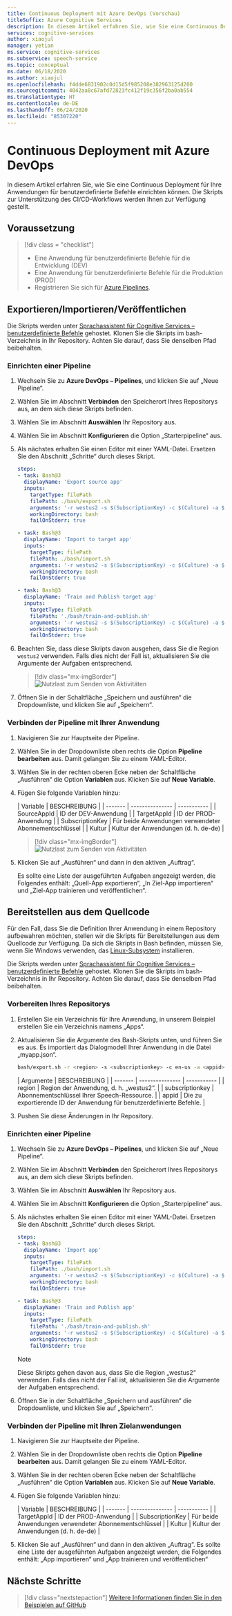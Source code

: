 ```yaml
---
title: Continuous Deployment mit Azure DevOps (Vorschau)
titleSuffix: Azure Cognitive Services
description: In diesem Artikel erfahren Sie, wie Sie eine Continuous Deployment für Ihre Anwendungen für benutzerdefinierte Befehle einrichten können. Sie erstellen die Skripts zur Unterstützung der Continuous Deployment-Workflows.
services: cognitive-services
author: xiaojul
manager: yetian
ms.service: cognitive-services
ms.subservice: speech-service
ms.topic: conceptual
ms.date: 06/18/2020
ms.author: xiaojul
ms.openlocfilehash: f4dde6831902c0d15d5f985208e382963125d200
ms.sourcegitcommit: 4042aa8c67afd72823fc412f19c356f2ba0ab554
ms.translationtype: HT
ms.contentlocale: de-DE
ms.lasthandoff: 06/24/2020
ms.locfileid: "85307220"
---
```

# <a name="continuous-deployment-with-azure-devops"></a>Continuous Deployment mit Azure DevOps

In diesem Artikel erfahren Sie, wie Sie eine Continuous Deployment für Ihre Anwendungen für benutzerdefinierte Befehle einrichten können. Die Skripts zur Unterstützung des CI/CD-Workflows werden Ihnen zur Verfügung gestellt.

## <a name="prerequisite"></a>Voraussetzung
> [!div class = "checklist"]
> * Eine Anwendung für benutzerdefinierte Befehle für die Entwicklung (DEV)
> * Eine Anwendung für benutzerdefinierte Befehle für die Produktion (PROD)
> * Registrieren Sie sich für [Azure Pipelines](https://docs.microsoft.com/azure/devops/pipelines/get-started/pipelines-sign-up?view=azure-devops).

## <a name="exportimportpublish"></a>Exportieren/Importieren/Veröffentlichen

Die Skripts werden unter [Sprachassistent für Cognitive Services – benutzerdefinierte Befehle](https://github.com/Azure-Samples/Cognitive-Services-Voice-Assistant/tree/master/custom-commands) gehostet. Klonen Sie die Skripts im bash-Verzeichnis in Ihr Repository. Achten Sie darauf, dass Sie denselben Pfad beibehalten.

### <a name="set-up-a-pipeline"></a>Einrichten einer Pipeline 

1. Wechseln Sie zu **Azure DevOps – Pipelines**, und klicken Sie auf „Neue Pipeline“.
1. Wählen Sie im Abschnitt **Verbinden** den Speicherort Ihres Repositorys aus, an dem sich diese Skripts befinden.
1. Wählen Sie im Abschnitt **Auswählen** Ihr Repository aus.
1. Wählen Sie im Abschnitt **Konfigurieren** die Option „Starterpipeline“ aus.
1. Als nächstes erhalten Sie einen Editor mit einer YAML-Datei. Ersetzen Sie den Abschnitt „Schritte“ durch dieses Skript.

    ```YAML
    steps:
    - task: Bash@3
      displayName: 'Export source app'
      inputs:
        targetType: filePath
        filePath: ./bash/export.sh
        arguments: '-r westus2 -s $(SubscriptionKey) -c $(Culture) -a $(SourceAppId) -f ExportedDialogModel.json'
        workingDirectory: bash
        failOnStderr: true
    
    - task: Bash@3
      displayName: 'Import to target app'
      inputs:
        targetType: filePath
        filePath: ./bash/import.sh
        arguments: '-r westus2 -s $(SubscriptionKey) -c $(Culture) -a $(TargetAppId) -f ExportedDialogModel.json'
        workingDirectory: bash
        failOnStderr: true
    
    - task: Bash@3
      displayName: 'Train and Publish target app'
      inputs:
        targetType: filePath
        filePath: './bash/train-and-publish.sh'
        arguments: '-r westus2 -s $(SubscriptionKey) -c $(Culture) -a $(TargetAppId)'
        workingDirectory: bash
        failOnStderr: true
    ```
    
1. Beachten Sie, dass diese Skripts davon ausgehen, dass Sie die Region `westus2` verwenden. Falls dies nicht der Fall ist, aktualisieren Sie die Argumente der Aufgaben entsprechend.

    > [!div class="mx-imgBorder"]
    > ![Nutzlast zum Senden von Aktivitäten](media/custom-commands/cicd-new-pipeline-yaml.png)

1. Öffnen Sie in der Schaltfläche „Speichern und ausführen“ die Dropdownliste, und klicken Sie auf „Speichern“.

### <a name="hook-up-the-pipeline-with-your-application"></a>Verbinden der Pipeline mit Ihrer Anwendung

1. Navigieren Sie zur Hauptseite der Pipeline.
1. Wählen Sie in der Dropdownliste oben rechts die Option **Pipeline bearbeiten** aus. Damit gelangen Sie zu einem YAML-Editor. 
1. Wählen Sie in der rechten oberen Ecke neben der Schaltfläche „Ausführen“ die Option **Variablen** aus. Klicken Sie auf **Neue Variable**.
1. Fügen Sie folgende Variablen hinzu:
    
    | Variable | BESCHREIBUNG |
    | ------- | --------------- | ----------- |
    | SourceAppId | ID der DEV-Anwendung |
    | TargetAppId | ID der PROD-Anwendung |
    | SubscriptionKey | Für beide Anwendungen verwendeter Abonnementschlüssel |
    | Kultur | Kultur der Anwendungen (d. h. de-de) |

    > [!div class="mx-imgBorder"]
    > ![Nutzlast zum Senden von Aktivitäten](media/custom-commands/cicd-edit-pipeline-variables.png)

1. Klicken Sie auf „Ausführen“ und dann in den aktiven „Auftrag“. 

    Es sollte eine Liste der ausgeführten Aufgaben angezeigt werden, die Folgendes enthält: „Quell-App exportieren“, „In Ziel-App importieren“ und „Ziel-App trainieren und veröffentlichen“.

## <a name="deploy-from-source-code"></a>Bereitstellen aus dem Quellcode

Für den Fall, dass Sie die Definition Ihrer Anwendung in einem Repository aufbewahren möchten, stellen wir die Skripts für Bereitstellungen aus dem Quellcode zur Verfügung. Da sich die Skripts in Bash befinden, müssen Sie, wenn Sie Windows verwenden, das [Linux-Subsystem](https://docs.microsoft.com/windows/wsl/install-win10) installieren.

Die Skripts werden unter [Sprachassistent für Cognitive Services – benutzerdefinierte Befehle](https://github.com/Azure-Samples/Cognitive-Services-Voice-Assistant/tree/master/custom-commands) gehostet. Klonen Sie die Skripts im bash-Verzeichnis in Ihr Repository. Achten Sie darauf, dass Sie denselben Pfad beibehalten.

### <a name="prepare-your-repository"></a>Vorbereiten Ihres Repositorys

1. Erstellen Sie ein Verzeichnis für Ihre Anwendung, in unserem Beispiel erstellen Sie ein Verzeichnis namens „Apps“.
1. Aktualisieren Sie die Argumente des Bash-Skripts unten, und führen Sie es aus. Es importiert das Dialogmodell Ihrer Anwendung in die Datei „myapp.json“.
    ```BASH
    bash/export.sh -r <region> -s <subscriptionkey> -c en-us -a <appid> -f apps/myapp.json
    ```
    | Argumente | BESCHREIBUNG |
    | ------- | --------------- | ----------- |
    | region | Region der Anwendung, d. h. „westus2“. |
    | subscriptionkey | Abonnementschlüssel Ihrer Speech-Ressource. |
    | appid | Die zu exportierende ID der Anwendung für benutzerdefinierte Befehle. |

1. Pushen Sie diese Änderungen in Ihr Repository.

### <a name="set-up-a-pipeline"></a>Einrichten einer Pipeline 

1. Wechseln Sie zu **Azure DevOps – Pipelines**, und klicken Sie auf „Neue Pipeline“.
1. Wählen Sie im Abschnitt **Verbinden** den Speicherort Ihres Repositorys aus, an dem sich diese Skripts befinden.
1. Wählen Sie im Abschnitt **Auswählen** Ihr Repository aus.
1. Wählen Sie im Abschnitt **Konfigurieren** die Option „Starterpipeline“ aus.
1. Als nächstes erhalten Sie einen Editor mit einer YAML-Datei. Ersetzen Sie den Abschnitt „Schritte“ durch dieses Skript.

    ```YAML
    steps:
    - task: Bash@3
      displayName: 'Import app'
      inputs:
        targetType: filePath
        filePath: ./bash/import.sh
        arguments: '-r westus2 -s $(SubscriptionKey) -c $(Culture) -a $(TargetAppId) -f ../apps/myapp.json'
        workingDirectory: bash
        failOnStderr: true
    
    - task: Bash@3
      displayName: 'Train and Publish app'
      inputs:
        targetType: filePath
        filePath: './bash/train-and-publish.sh'
        arguments: '-r westus2 -s $(SubscriptionKey) -c $(Culture) -a $(TargetAppId)'
        workingDirectory: bash
        failOnStderr: true
    ```

    > [!NOTE]
    > Diese Skripts gehen davon aus, dass Sie die Region „westus2“ verwenden. Falls dies nicht der Fall ist, aktualisieren Sie die Argumente der Aufgaben entsprechend.

1. Öffnen Sie in der Schaltfläche „Speichern und ausführen“ die Dropdownliste, und klicken Sie auf „Speichern“.

### <a name="hook-up-the-pipeline-with-your-target-applications"></a>Verbinden der Pipeline mit Ihren Zielanwendungen

1. Navigieren Sie zur Hauptseite der Pipeline.
1. Wählen Sie in der Dropdownliste oben rechts die Option **Pipeline bearbeiten** aus. Damit gelangen Sie zu einem YAML-Editor. 
1. Wählen Sie in der rechten oberen Ecke neben der Schaltfläche „Ausführen“ die Option **Variablen** aus. Klicken Sie auf **Neue Variable**.
1. Fügen Sie folgende Variablen hinzu:

    | Variable | BESCHREIBUNG |
    | ------- | --------------- | ----------- |
    | TargetAppId | ID der PROD-Anwendung |
    | SubscriptionKey | Für beide Anwendungen verwendeter Abonnementschlüssel |
    | Kultur | Kultur der Anwendungen (d. h. de-de) |

1. Klicken Sie auf „Ausführen“ und dann in den aktiven „Auftrag“.
    Es sollte eine Liste der ausgeführten Aufgaben angezeigt werden, die Folgendes enthält: „App importieren“ und „App trainieren und veröffentlichen“

## <a name="next-steps"></a>Nächste Schritte

> [!div class="nextstepaction"]
> [Weitere Informationen finden Sie in den Beispielen auf GitHub](https://aka.ms/speech/cc-samples)
